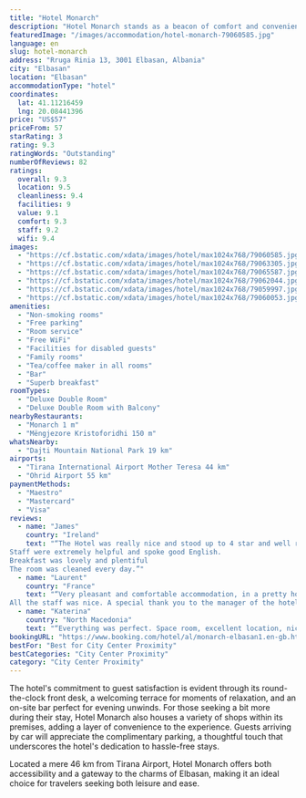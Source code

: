 ```yaml
---
title: "Hotel Monarch"
description: "Hotel Monarch stands as a beacon of comfort and convenience in the heart of Elbasan, offering guests a seamless blend of modern amenities and attentive service."
featuredImage: "/images/accommodation/hotel-monarch-79060585.jpg"
language: en
slug: hotel-monarch
address: "Rruga Rinia 13, 3001 Elbasan, Albania"
city: "Elbasan"
location: "Elbasan"
accommodationType: "hotel"
coordinates:
  lat: 41.11216459
  lng: 20.08441396
price: "US$57"
priceFrom: 57
starRating: 3
rating: 9.3
ratingWords: "Outstanding"
numberOfReviews: 82
ratings:
  overall: 9.3
  location: 9.5
  cleanliness: 9.4
  facilities: 9
  value: 9.1
  comfort: 9.3
  staff: 9.2
  wifi: 9.4
images:
  - "https://cf.bstatic.com/xdata/images/hotel/max1024x768/79060585.jpg?k=e513e0890f4ad16b6b541f5e2f8907d9496a79430088da96580efc1e8be373ac&o=&hp=1"
  - "https://cf.bstatic.com/xdata/images/hotel/max1024x768/79063305.jpg?k=a186714d601afe46134cdadcb4523a50d5d292e85e8f9013116744ff383c4bae&o=&hp=1"
  - "https://cf.bstatic.com/xdata/images/hotel/max1024x768/79065587.jpg?k=7419940e2c1ba06edf1daebdf863065fc5880bf336ff41b7c5dfd2d1312bca13&o=&hp=1"
  - "https://cf.bstatic.com/xdata/images/hotel/max1024x768/79062044.jpg?k=a0cf003176ba7e4a70dcb5606caf7e811d7caef11456e4d1f1ac5ced642befa8&o=&hp=1"
  - "https://cf.bstatic.com/xdata/images/hotel/max1024x768/79059997.jpg?k=87ee4cfd68996f9754b5920972dc1ef8a7fa720a4a62ec8eba84de8d6dee053e&o=&hp=1"
  - "https://cf.bstatic.com/xdata/images/hotel/max1024x768/79060053.jpg?k=4edd7f881d4f3245290bf509c4d9a929d13ac5ae29d4dd5704f1125acf8e03f1&o=&hp=1"
amenities:
  - "Non-smoking rooms"
  - "Free parking"
  - "Room service"
  - "Free WiFi"
  - "Facilities for disabled guests"
  - "Family rooms"
  - "Tea/coffee maker in all rooms"
  - "Bar"
  - "Superb breakfast"
roomTypes:
  - "Deluxe Double Room"
  - "Deluxe Double Room with Balcony"
nearbyRestaurants:
  - "Monarch 1 m"
  - "Mëngjezore Kristoforidhi 150 m"
whatsNearby:
  - "Dajti Mountain National Park 19 km"
airports:
  - "Tirana International Airport Mother Teresa 44 km"
  - "Ohrid Airport 55 km"
paymentMethods:
  - "Maestro"
  - "Mastercard"
  - "Visa"
reviews:
  - name: "James"
    country: "Ireland"
    text: "“The Hotel was really nice and stood up to 4 star and well run.
Staff were extremely helpful and spoke good English.
Breakfast was lovely and plentiful
The room was cleaned every day.”"
  - name: "Laurent"
    country: "France"
    text: "“Very pleasant and comfortable accommodation, in a pretty hotel located in the center of Elbasan, with guarded parking.
All the staff was nice. A special thank you to the manager of the hotel: she really listens and takes care of the customers and...”"
  - name: "Katerina"
    country: "North Macedonia"
    text: "“Everything was perfect. Space room, excellent location, nice balcony, very good breakfast.”"
bookingURL: "https://www.booking.com/hotel/al/monarch-elbasan1.en-gb.html?aid=8035640"
bestFor: "Best for City Center Proximity"
bestCategories: "City Center Proximity"
category: "City Center Proximity"
---
```


The hotel's commitment to guest satisfaction is evident through its round-the-clock front desk, a welcoming terrace for moments of relaxation, and an on-site bar perfect for evening unwinds. For those seeking a bit more during their stay, Hotel Monarch also houses a variety of shops within its premises, adding a layer of convenience to the experience. Guests arriving by car will appreciate the complimentary parking, a thoughtful touch that underscores the hotel's dedication to hassle-free stays.

Located a mere 46 km from Tirana Airport, Hotel Monarch offers both accessibility and a gateway to the charms of Elbasan, making it an ideal choice for travelers seeking both leisure and ease.